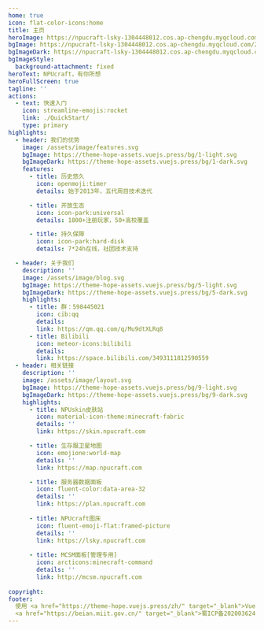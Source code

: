 ```yaml
---
home: true
icon: flat-color-icons:home
title: 主页
heroImage: https://npucraft-lsky-1304448012.cos.ap-chengdu.myqcloud.com/2025/03/12/67d182f1dbbf4.png
bgImage: https://npucraft-lsky-1304448012.cos.ap-chengdu.myqcloud.com/2025/03/12/67d18ed71d92e.png
bgImageDark: https://npucraft-lsky-1304448012.cos.ap-chengdu.myqcloud.com/2025/03/12/67d18f67e19fd.png
bgImageStyle:
  background-attachment: fixed
heroText: NPUcraft，有你所想
heroFullScreen: true
tagline: ''
actions:
  - text: 快速入门
    icon: streamline-emojis:rocket
    link: ./QuickStart/
    type: primary
highlights:
  - header: 我们的优势
    image: /assets/image/features.svg
    bgImage: https://theme-hope-assets.vuejs.press/bg/1-light.svg
    bgImageDark: https://theme-hope-assets.vuejs.press/bg/1-dark.svg
    features:
      - title: 历史悠久
        icon: openmoji:timer
        details: 始于2013年，五代周目技术迭代

      - title: 开放生态
        icon: icon-park:universal
        details: 1800+注册玩家，50+高校覆盖

      - title: 持久保障
        icon: icon-park:hard-disk
        details: 7*24h在线，社团技术支持

  - header: 关于我们
    description: ''
    image: /assets/image/blog.svg
    bgImage: https://theme-hope-assets.vuejs.press/bg/5-light.svg
    bgImageDark: https://theme-hope-assets.vuejs.press/bg/5-dark.svg
    highlights:
      - title: 群：598445021
        icon: cib:qq
        details:
        link: https://qm.qq.com/q/Mu9dtXLRq8
      - title: Bilibili
        icon: meteor-icons:bilibili
        details: 
        link: https://space.bilibili.com/3493111812590559
  - header: 相关链接
    description: ''
    image: /assets/image/layout.svg
    bgImage: https://theme-hope-assets.vuejs.press/bg/9-light.svg
    bgImageDark: https://theme-hope-assets.vuejs.press/bg/9-dark.svg
    highlights:
      - title: NPUskin皮肤站
        icon: material-icon-theme:minecraft-fabric
        details: ''
        link: https://skin.npucraft.com

      - title: 生存服卫星地图
        icon: emojione:world-map
        details: ''
        link: https://map.npucraft.com

      - title: 服务器数据面板
        icon: fluent-color:data-area-32
        details: ''
        link: https://plan.npucraft.com
        
      - title: NPUcraft图床
        icon: fluent-emoji-flat:framed-picture
        details: ''
        link: https://lsky.npucraft.com
        
      - title: MCSM面板[管理专用]
        icon: arcticons:minecraft-command
        details: ''
        link: http://mcsm.npucraft.com
        
copyright: 
footer: 
  使用 <a href="https://theme-hope.vuejs.press/zh/" target="_blank">VuePress Theme Hope</a> 主题 | MIT 协议, 版权所有 © 2025-至今 | 
  <a href="https://beian.miit.gov.cn/" target="_blank">蜀ICP备2020036244号-2</a>
---
```

